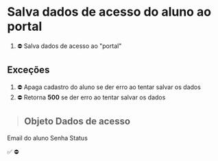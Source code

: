 # Salva dados de acesso do aluno ao portal

1. ⛔ Salva dados de acesso ao "portal"


## Exceções
1. ⛔ Apaga cadastro do aluno se der erro ao tentar salvar os dados
2. ⛔ Retorna **500** se der erro ao tentar salvar os dados

> ## Objeto Dados de acesso
Email do aluno
Senha
Status

✅
⛔